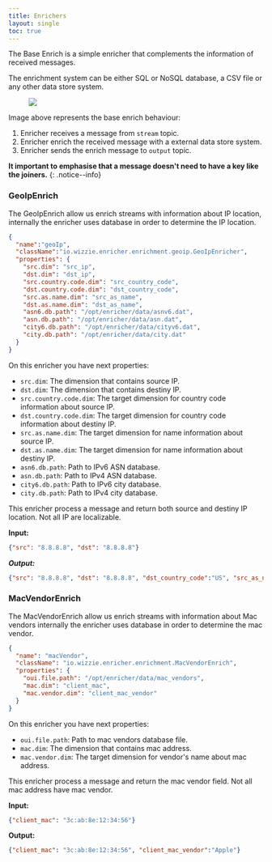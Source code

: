 ```yaml
---
title: Enrichers
layout: single
toc: true
---
```


The Base Enrich is a simple enricher that complements the information of received messages.

The enrichment system can be either SQL or NoSQL database, a CSV file or any other data store system.

<figure>
    <a href="{{ '/assets/images/simple_enrich.png' | relative_url }}"><img src="{{ '/assets/images/simple_enrich.png' | relative_url }}"></a>
</figure>

Image above represents the base enrich behaviour:

1. Enricher receives a message from `stream` topic.
2. Enricher enrich the received message with a external data store system.
3. Enricher sends the enrich message to `output` topic.

**It important to emphasise that a message doesn't need to have a key like the joiners.**
{: .notice--info}

### GeoIpEnrich
The GeoIpEnrich allow us enrich streams with information about IP location, internally the enricher uses database in order to determine the IP location.

```json
{
  "name":"geoIp",
  "className":"io.wizzie.enricher.enrichment.geoip.GeoIpEnricher",
  "properties": {
    "src.dim": "src_ip",
    "dst.dim": "dst_ip",
    "src.country.code.dim": "src_country_code",
    "dst.country.code.dim": "dst_country_code",
    "src.as.name.dim": "src_as_name",
    "dst.as.name.dim": "dst_as_name",
    "asn6.db.path": "/opt/enricher/data/asnv6.dat",
    "asn.db.path": "/opt/enricher/data/asn.dat",
    "city6.db.path": "/opt/enricher/data/cityv6.dat",
    "city.db.path": "/opt/enricher/data/city.dat"
  }
}
```

On this enricher you have next properties:

* `src.dim`: The dimension that contains source IP.
* `dst.dim`: The dimension that contains destiny IP.
* `src.country.code.dim`: The target dimension for country code information about source IP.
* `dst.country.code.dim`: The target dimension for country code information about destiny IP.
* `src.as.name.dim`: The target dimension for name information about source IP.
* `dst.as.name.dim`: The target dimension for name information about destiny IP.
* `asn6.db.path`: Path to IPv6 ASN database.
* `asn.db.path`: Path to IPv4 ASN database.
* `city6.db.path`: Path to IPv6 city database.
* `city.db.path`: Path to IPv4 city database.

This enricher process a message and return both source and destiny IP location. Not all IP are localizable.

**Input:**

```json
{"src": "8.8.8.8", "dst": "8.8.8.8"}
```

***Output:***

```json
{"src": "8.8.8.8", "dst": "8.8.8.8", "dst_country_code":"US", "src_as_name":"Google Inc.", "dst_as_name":"Google Inc.", "src_country_code":"US"}
```

### MacVendorEnrich
The MacVendorEnrich allow us enrich streams with information about Mac vendors internally the enricher uses database in order to determine the mac vendor.

```json
{
  "name": "macVendor",
  "className": "io.wizzie.enricher.enrichment.MacVendorEnrich",
  "properties": {
    "oui.file.path": "/opt/enricher/data/mac_vendors",
    "mac.dim": "client_mac",
    "mac.vendor.dim": "client_mac_vendor"
  }
}
```

On this enricher you have next properties:

* `oui.file.path`: Path to mac vendors database file.
* `mac.dim`: The dimension that contains mac address.
* `mac.vendor.dim`: The target dimension for vendor's name about mac address.

This enricher process a message and return the mac vendor field. Not all mac address have mac vendor.

**Input:**
```json
{"client_mac": "3c:ab:8e:12:34:56"}
```

**Output:**

```json
{"client_mac": "3c:ab:8e:12:34:56", "client_mac_vendor":"Apple"}
```

